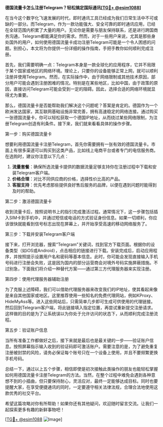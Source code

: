 **德国流量卡怎么注册Telegram？轻松搞定国际通讯[[TG💪+ @esim1088](https://t.me/s/esim1088)]**

在当今这个数字化飞速发展的时代，即时通讯工具已经成为我们日常生活中不可或缺的一部分。而Telegram，作为一款功能强大、安全可靠的即时通讯应用，已经在全球范围内积累了大量的用户。无论你是需要与朋友保持联系，还是进行跨国商务沟通，Telegram都能满足你的需求。然而，对于一些用户来说，尤其是那些身处国外的用户，如何使用德国流量卡成功注册Telegram可能是一个令人困惑的问题。别担心，本文将为你提供一份详细的操作指南，手把手教你如何顺利完成注册。

首先，我们需要明确一点：Telegram本身是一款全球化的应用程序，它并不局限于某个国家或地区的网络环境。理论上，只要你的设备能够正常上网，就可以顺利注册并使用Telegram。然而，在实际操作中，由于网络限制或其他技术原因，部分用户可能会遇到注册困难的情况。特别是在某些地区，比如中国，由于政策的原因，直接访问Telegram可能会受到一定的阻碍。因此，选择合适的网络环境就显得尤为重要。

那么，德国流量卡是否能帮助我们解决这个问题呢？答案是肯定的。德国作为一个欧洲发达国家，其互联网基础设施非常完善，拥有高速稳定的网络连接。通过购买一张德国流量卡，你可以轻松获取一个德国IP地址，从而绕过某些网络限制，为注册Telegram创造有利条件。接下来，我们就来看看具体的操作步骤。

第一步：购买德国流量卡

想要利用德国流量卡注册Telegram，首先你需要拥有一张有效的德国流量卡。市面上有很多渠道可以购买到这类产品，比如线上电商平台或者专门的电信服务商。在选购时，建议你注意以下几点：

1. **流量套餐**：确保所选流量卡提供的数据流量足够支持你在注册过程中下载和安装Telegram客户端。
2. **价格合理**：对比不同供应商的价格，选择性价比高的产品。
3. **客服支持**：优先考虑那些提供良好售后服务的品牌，以便在遇到问题时能得到及时的帮助。

第二步：激活德国流量卡

收到流量卡后，按照说明书上的指引完成激活过程。通常情况下，这一步骤包括插入SIM卡到手机中，并通过短信或电话的方式验证身份信息。如果一切顺利，你应该很快就能看到信号标志出现在屏幕上，并开始享受高速的移动网络服务了。

第三步：下载并安装Telegram客户端

接下来，打开浏览器，搜索“Telegram”关键词，找到官方下载页面。根据你的设备类型（如iOS或Android），点击相应的链接进行下载。安装完成后，启动应用程序，并按照提示设置用户名和密码等基本信息。此时，你可能会发现直接输入手机号码进行注册会失败，这是因为国内的部分运营商会对境外号码实施屏蔽措施。不过别急，下面我们将介绍一种替代方案——通过第三方代理服务器来实现注册。

第四步：使用代理服务器辅助注册

为了克服上述障碍，我们可以借助代理服务器来改变我们的IP地址，使其看起来像是来自其他国家或地区。这里推荐使用一些知名的免费代理网站，例如KProxy、HideMyAss等。进入这些网站后，只需简单几步即可生成可供使用的代理链接。然后回到Telegram客户端，将此链接填入指定位置，再尝试重新提交注册请求。这样做的目的是为了让系统误以为你处于允许访问的状态下，从而顺利完成注册流程。

第五步：验证账户信息

当所有准备工作都做好之后，接下来就是最后也是最关键的一步——验证账户信息。按照屏幕指示输入收到的验证码即可激活账户。需要注意的是，为了避免重复注册被封禁的风险，请务必保证每个账号只在一个设备上使用，并且不要频繁更换手机号码。

总结一下，通过以上五个步骤，相信即使是初次接触此类操作的朋友也能轻松掌握如何用德国流量卡注册Telegram的方法。当然，在整个过程中难免会遇到各种意想不到的小插曲，但只要保持耐心，灵活应对，最终一定能够达成目标。同时也要提醒大家，在享受便捷通讯的同时，一定要遵守相关法律法规，合理合法地使用这款优秀的社交平台。

希望这篇攻略对你有所帮助！如果你还有其他疑问，欢迎随时留言交流。让我们一起探索更多有趣的新鲜事物吧！

[[TG💪+ @esim1088](https://t.me/s/esim1088) ![Image](https://i.postimg.cc/4NQfJmqS/Snipaste-2025-05-13-00-14-12.png)]